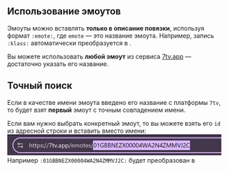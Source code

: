 ## Использование эмоутов

Эмоуты можно вставлять **только в описание повязки**, используя формат `:emote:`, где `emote` — это название эмоута.
Например, запись `:klass:` автоматически преобразуется в <Emote name="klass" height="2em"></Emote>.    

Вы можете использовать **любой эмоут** из сервиса [7tv.app](https://7tv.app) — достаточно указать его название.

## Точный поиск
Если в качестве имени эмоута введено его название с платформы `7tv`, то будет взят **первый** эмоут с точным совпадением имени.  

Если вам нужно выбрать конкретный эмоут, то вы можете взять его `id` из адресной строки и вставить вместо имени:  
![emote id](/images/emotes-announcement/emote-id.jpg)  
Например `:01GBBNEZX00004WA2N4ZMMVJ2C:` будет преобразован в <Emote name="01GBBNEZX00004WA2N4ZMMVJ2C" height="2em"></Emote>